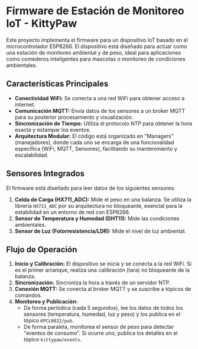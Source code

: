 
# Firmware de Estación de Monitoreo IoT - KittyPaw

Este proyecto implementa el firmware para un dispositivo IoT basado en el microcontrolador ESP8266. El dispositivo está diseñado para actuar como una estación de monitoreo ambiental y de peso, ideal para aplicaciones como comederos inteligentes para mascotas o monitoreo de condiciones ambientales.

## Características Principales

- **Conectividad WiFi:** Se conecta a una red WiFi para obtener acceso a internet.
- **Comunicación MQTT:** Envía datos de los sensores a un broker MQTT para su posterior procesamiento y visualización.
- **Sincronización de Tiempo:** Utiliza el protocolo NTP para obtener la hora exacta y estampar los eventos.
- **Arquitectura Modular:** El código está organizado en "Managers" (manejadores), donde cada uno se encarga de una funcionalidad específica (WiFi, MQTT, Sensores), facilitando su mantenimiento y escalabilidad.

## Sensores Integrados

El firmware está diseñado para leer datos de los siguientes sensores:

1.  **Celda de Carga (HX711_ADC):** Mide el peso en una balanza. Se utiliza la librería `HX711_ADC` por su arquitectura no bloqueante, esencial para la estabilidad en un entorno de red con ESP8266.
2.  **Sensor de Temperatura y Humedad (DHT11):** Mide las condiciones ambientales.
3.  **Sensor de Luz (Fotorresistencia/LDR):** Mide el nivel de luz ambiental.

## Flujo de Operación

1.  **Inicio y Calibración:** El dispositivo se inicia y se conecta a la red WiFi. Si es el primer arranque, realiza una calibración (tara) no bloqueante de la balanza.
2.  **Sincronización:** Sincroniza la hora a través de un servidor NTP.
3.  **Conexión MQTT:** Se conecta al broker MQTT y se suscribe a tópicos de comandos.
4.  **Monitoreo y Publicación:**
    - De forma periódica (cada 5 segundos), lee los datos de todos los sensores (temperatura, humedad, luz y peso) y los publica en el tópico `KPCL0022/pub`.
    - De forma paralela, monitorea el sensor de peso para detectar "eventos de consumo". Si ocurre uno, publica los detalles en el tópico `kittypaw/events`.
